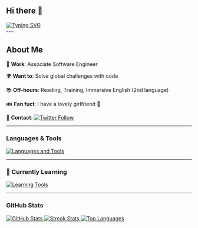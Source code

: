 ## Hi there 👋

<div>
  <a href="https://git.io/typing-svg">
    <img src="https://readme-typing-svg.demolab.com?font=Fira+Code&size=30&pause=800&vCenter=true&width=700&height=50&lines=This+is+Hiroki;Hello+there+%F0%9F%91%8B" alt="Typing SVG" />
  </a>
</div>
---
<div>
  <h2>About Me</h2>
  <p>💼 <strong>Work</strong>: Associate Software Engineer</p>
  <p>🌍 <strong>Want to</strong>: Solve global challenges with code</p>
  <p>📚 <strong>Off-hours</strong>: Reading, Training, Immersive English (2nd language)</p>
  <p>👪 <strong>Fan fuct</strong>: I have a lovely girlfriend 👧</p>
  <p>📩 <strong>Contact</strong>: 
    <a href="https://twitter.com/hirokishimizu39">
      <img src="https://img.shields.io/twitter/follow/hirokishimizu39?style=social" alt="Twitter Follow" />
    </a>
  </p>
</div>

---

<div>
  <h3>Languages & Tools</h3>
  <a href="https://skillicons.dev">
    <img src="https://skillicons.dev/icons?i=js,ts,react,nextjs,nodejs,rails,ruby,py,php,html,css,postgres,mysql,linux,bash,docker,git,vscode,vim" alt="Languages and Tools" />
  </a>
</div>

---

<div>
  <h3>🌱 Currently Learning</h3>
  <a href="https://skillicons.dev">
    <img src="https://skillicons.dev/icons?i=go,terraform,aws,gcp,graphql" alt="Learning Tools" />
  </a>
</div>

---

<div>
  <h3>GitHub Stats</h3>
  <a href="https://github-readme-stats.vercel.app/api?username=hirokishimizu39&show_icons=true&theme=tokyonight&hide_border=true">
    <img src="https://github-readme-stats.vercel.app/api?username=hirokishimizu39&show_icons=true&theme=tokyonight&hide_border=true&bg_color=1a1b27&title_color=36BCF7&icon_color=36BCF7&text_color=ffffff" alt="GitHub Stats" />
  </a>  
  <a href="https://streak-stats.demolab.com/?user=hirokishimizu39&theme=tokyonight">
    <img src="https://streak-stats.demolab.com/?user=hirokishimizu39&theme=tokyonight&hide_border=true" alt="Streak Stats" />
  </a>  
  <a href="https://github.com/hirokishimizu39/github-readme-stats">
    <img src="https://github-readme-stats.vercel.app/api/top-langs/?username=hirokishimizu39&layout=compact&theme=tokyonight&hide_border=true" alt="Top Languages" />
  </a>
</div>
